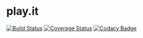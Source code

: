 # play.it

[![Build Status](https://travis-ci.org/abhi1693/play.it.svg?branch=master)](https://travis-ci.org/abhi1693/play.it) [![Coverage Status](https://coveralls.io/repos/github/abhi1693/play.it/badge.svg?branch=master)](https://coveralls.io/github/abhi1693/play.it?branch=master) [![Codacy Badge](https://api.codacy.com/project/badge/Grade/7fe572929bdb46a5921ee966b42270fd)](https://www.codacy.com/app/desk-abhimanyu/play.it?utm_source=github.com&amp;utm_medium=referral&amp;utm_content=abhi1693/play.it&amp;utm_campaign=Badge_Grade)
